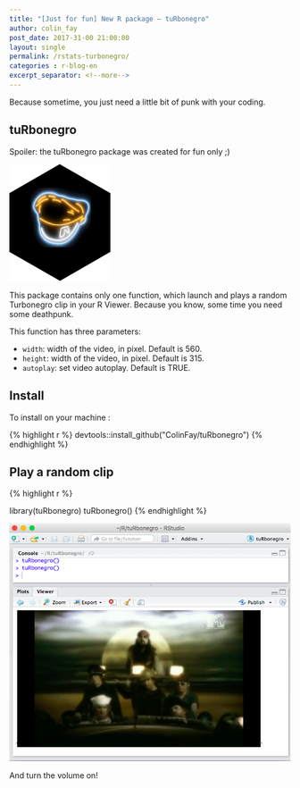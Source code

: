 ```yaml
---
title: "[Just for fun] New R package — tuRbonegro"
author: colin_fay
post_date: 2017-31-00 21:00:00
layout: single
permalink: /rstats-turbonegro/
categories : r-blog-en
excerpt_separator: <!--more-->
---
```


Because sometime, you just need a little bit of punk with your coding. 

<!--more-->

## tuRbonegro

Spoiler: the tuRbonegro package was created for fun only ;) 

![tuRbonegro_hex](https://github.com/ColinFay/tuRbonegro/raw/master/hex_turbo.png)

This package contains only one function, which launch and plays a random Turbonegro clip in your R Viewer. Because you know, some time you need some deathpunk. 

This function has three parameters:

+ `width`: width of the video, in pixel. Default is 560.
+ `height`: width of the video, in pixel. Default is 315.
+ `autoplay`: set video autoplay. Default is TRUE.

## Install 

To install on your machine : 

{% highlight r %}
devtools::install_github("ColinFay/tuRbonegro")
{% endhighlight %}

## Play a random clip 

{% highlight r %}

library(tuRbonegro)
tuRbonegro()
{% endhighlight %}

![tuRbonegro_pic](https://github.com/ColinFay/tuRbonegro/raw/master/tuRbonegro.png)

And turn the volume on! 
